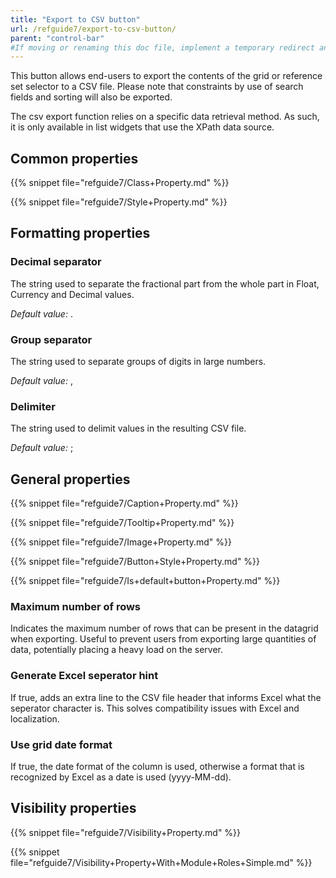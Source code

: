 ```yaml
---
title: "Export to CSV button"
url: /refguide7/export-to-csv-button/
parent: "control-bar"
#If moving or renaming this doc file, implement a temporary redirect and let the respective team know they should update the URL in the product. See Mapping to Products for more details.
---
```



This button allows end-users to export the contents of the grid or reference set selector to a CSV file. Please note that constraints by use of search fields and sorting will also be exported.

The csv export function relies on a specific data retrieval method. As such, it is only available in list widgets that use the XPath data source. 

## Common properties

{{% snippet file="refguide7/Class+Property.md" %}}

{{% snippet file="refguide7/Style+Property.md" %}}

## Formatting properties

### Decimal separator

The string used to separate the fractional part from the whole part in Float, Currency and Decimal values.

_Default value:_ .

### Group separator

The string used to separate groups of digits in large numbers.

_Default value:_ ,

### Delimiter

The string used to delimit values in the resulting CSV file.

_Default value:_ ;

## General properties

{{% snippet file="refguide7/Caption+Property.md" %}}

{{% snippet file="refguide7/Tooltip+Property.md" %}}

{{% snippet file="refguide7/Image+Property.md" %}}

{{% snippet file="refguide7/Button+Style+Property.md" %}}

{{% snippet file="refguide7/Is+default+button+Property.md" %}}

### Maximum number of rows

Indicates the maximum number of rows that can be present in the datagrid when exporting. Useful to prevent users from exporting large quantities of data, potentially placing a heavy load on the server.

### Generate Excel seperator hint

If true, adds an extra line to the CSV file header that informs Excel what the seperator character is. This solves compatibility issues with Excel and localization.

### Use grid date format

If true, the date format of the column is used, otherwise a format that is recognized by Excel as a date is used (yyyy-MM-dd).

## Visibility properties

{{% snippet file="refguide7/Visibility+Property.md" %}}

{{% snippet file="refguide7/Visibility+Property+With+Module+Roles+Simple.md" %}}
